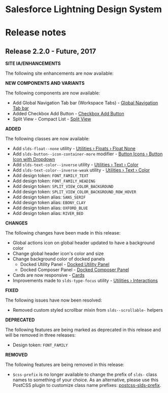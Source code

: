 # Salesforce Lightning Design System
# Release notes

<!-- Release notes authoring guidelines: http://keepachangelog.com/ -->

## Release 2.2.0 - Future, 2017

**SITE IA/ENHANCEMENTS**

The following site enhancements are now available:


**NEW COMPONENTS AND VARIANTS**

The following components are now available:

- Add Global Navigation Tab bar (Workspace Tabs) - [Global Navigation Tab bar](/components/global-navigation/#flavor-navigation-tab-bar)
- Added Checkbox Add Button - [Checkbox Add Button](/components/forms/#flavor-checkbox-add-button)
- Split View - Compact List - [Split View](/components/split-view/)

**ADDED**

The following classes are now available:

- Add `slds-float--none` utility - [Utilities › Floats › Float None](/components/utilities/floats/#flavor-float-none)
- Add `slds-button--icon-container-more` modifier - [Button Icons › Button Icon with Dropdown](/components/button-icons/#flavor-icon-with-dropdown)
- Add `slds-text-color--inverse` utility - [Utilities › Text › Color](/components/utilities/text/#flavor-color-text-color-inverse)
- Add `slds-text-color--inverse-weak` utility - [Utilities › Text › Color](/components/utilities/text/#flavor-color-text-color-inverse-weak)
- Add design token: `FONT_FAMILY_TEXT`
- Add design token: `FONT_FAMILY_HEADING`
- Add design token: `SPLIT_VIEW_COLOR_BACKGROUND`
- Add design token: `SPLIT_VIEW_COLOR_BACKGROUND_ROW_HOVER`
- Add design token alias: `SANS_SERIF`
- Add design token alias: `EBONY_CLAY`
- Add design token alias: `OXFORD_BLUE`
- Add design token alias: `RIVER_BED`

**CHANGES**

The following changes have been made in this release:

- Global actions icon on global header updated to have a background color
- Change global header icon's color and size
- Change background color of docked panels
  - Docked Utility Panel - [Docked Utility Panel](/components/docked-utility-bar/#flavor-utility-panel)
  - Docked Composer Panel - [Docked Composer Panel](/components/docked-composer)
- Cards are now responsive - [Cards](/components/cards/)
- Improvements made to `slds-type-focus` utility - [Utilities › Interactions](/components/utilities/interactions/#flavor-faux-links)

**FIXED**

The following issues have now been resolved:

- Removed custom styled scrollbar mixin from `slds--scrollable-` helpers

**DEPRECATED**

The following features are being marked as deprecated in this release and will be removed in three releases:

- Design token: `FONT_FAMILY`

**REMOVED**

The following features are being removed in this release:

- `$css-prefix` is no longer available to change the prefix of `slds-` class names to something of your choice. As an alternative, please use this PostCSS plugin to customize class name prefixes: [postcss-slds-prefix](https://github.com/salesforce-ux/postcss-slds-prefix).
